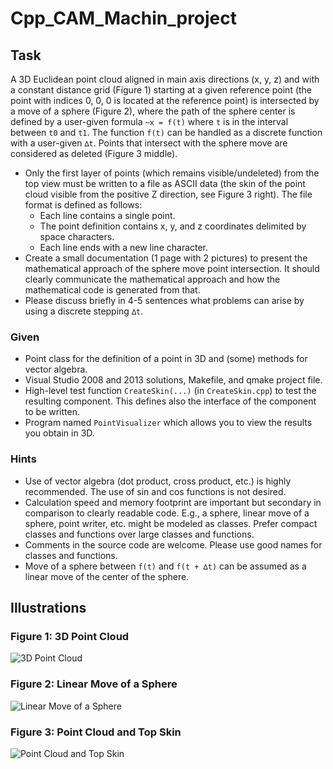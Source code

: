 # Cpp_CAM_Machin_project


## Task

A 3D Euclidean point cloud aligned in main axis directions (x, y, z) and with a constant distance grid (Figure 1) starting at a given reference point (the point with indices 0, 0, 0 is located at the reference point) is intersected by a move of a sphere (Figure 2), where the path of the sphere center is defined by a user-given formula `~x = f(t)` where `t` is in the interval between `t0` and `t1`. The function `f(t)` can be handled as a discrete function with a user-given `∆t`. Points that intersect with the sphere move are considered as deleted (Figure 3 middle).

- Only the first layer of points (which remains visible/undeleted) from the top view must be written to a file as ASCII data (the skin of the point cloud visible from the positive Z direction, see Figure 3 right). The file format is defined as follows:
  - Each line contains a single point.
  - The point definition contains x, y, and z coordinates delimited by space characters.
  - Each line ends with a new line character.
- Create a small documentation (1 page with 2 pictures) to present the mathematical approach of the sphere move point intersection. It should clearly communicate the mathematical approach and how the mathematical code is generated from that.
- Please discuss briefly in 4-5 sentences what problems can arise by using a discrete stepping `∆t`.

### Given

- Point class for the definition of a point in 3D and (some) methods for vector algebra.
- Visual Studio 2008 and 2013 solutions, Makefile, and qmake project file.
- High-level test function `CreateSkin(...)` (in `CreateSkin.cpp`) to test the resulting component. This defines also the interface of the component to be written.
- Program named `PointVisualizer` which allows you to view the results you obtain in 3D.

### Hints

- Use of vector algebra (dot product, cross product, etc.) is highly recommended. The use of sin and cos functions is not desired.
- Calculation speed and memory footprint are important but secondary in comparison to clearly readable code. E.g., a sphere, linear move of a sphere, point writer, etc. might be modeled as classes. Prefer compact classes and functions over large classes and functions.
- Comments in the source code are welcome. Please use good names for classes and functions.
- Move of a sphere between `f(t)` and `f(t + ∆t)` can be assumed as a linear move of the center of the sphere.

## Illustrations

### Figure 1: 3D Point Cloud
![3D Point Cloud](URL_to_Figure_1_Image)

### Figure 2: Linear Move of a Sphere
![Linear Move of a Sphere](URL_to_Figure_2_Image)

### Figure 3: Point Cloud and Top Skin
![Point Cloud and Top Skin](URL_to_Figure_3_Image)
